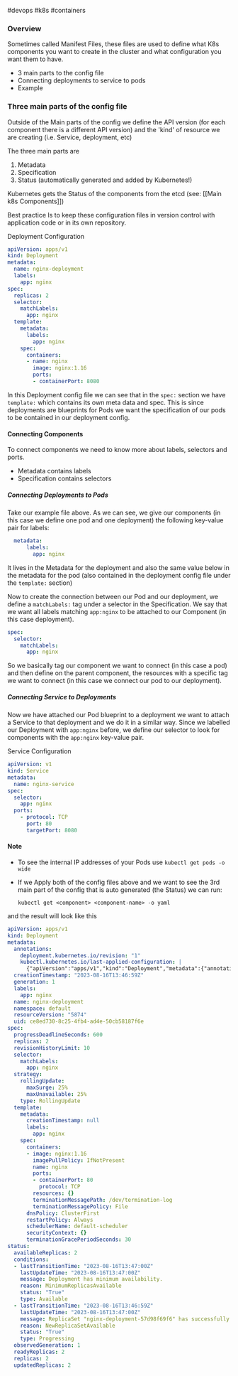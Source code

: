 #devops #k8s #containers 

### Overview 

Sometimes called Manifest Files, these files are used to define what K8s components you want to create in the cluster and what configuration you want them to have.

- 3 main parts to the config file
- Connecting deployments to service to pods
- Example

### Three main parts of the config file

Outside of the Main parts of the config we define the API version (for each component there is a different API version) and the 'kind' of resource we are creating (i.e. Service, deployment, etc)

The three main parts are

1) Metadata
2) Specification
3) Status (automatically generated and added by Kubernetes!)

Kubernetes gets the Status of the components from the etcd  (see: [[Main k8s Components]])

Best practice Is to keep these configuration files in version control with application code or in its own repository. 

Deployment Configuration
```yaml
apiVersion: apps/v1
kind: Deployment
metadata:
  name: nginx-deployment
  labels:
    app: nginx
spec:
  replicas: 2
  selector:
    matchLabels:
      app: nginx
  template:
    metadata:
      labels:
        app: nginx
    spec:
      containers:
      - name: nginx
        image: nginx:1.16
        ports:
        - containerPort: 8080
```

In this Deployment config file we can see that in the `spec:` section we have `template:` which contains its own meta data and spec. This is since deployments are blueprints for Pods we want the specification of our pods to be contained in our deployment config.

#### Connecting Components

To connect components we need to know more about labels, selectors and ports.

- Metadata contains labels
- Specification contains selectors

##### Connecting Deployments to Pods

Take our example file above.  As we can see, we give our components (in this case we define one pod and one deployment) the following key-value pair for labels:

```yaml
  metadata:
	  labels:
	    app: nginx
```

It lives in the Metadata for the deployment and also the same value below in the metadata for the pod (also contained in the deployment config file under the `template:` section)

Now to create the connection between our Pod and our deployment, we define a `matchLabels:` tag under a selector in the Specification. We say that we want all labels matching `app:nginx` to be attached to our Component (in this case deployment). 

```yaml
spec:
  selector:
    matchLabels:
      app: nginx
```

So we basically tag our component we want to connect (in this case a pod) and then define on the parent component, the resources with a specific tag we want to connect (in this case we connect our pod to our deployment). 

##### Connecting Service to Deployments

Now we have attached our Pod blueprint to a deployment we want to attach a Service to that deployment and we do it in a similar way. Since we labelled our Deployment with `app:nginx` before,  we define our selector to look for components with the `app:nginx` key-value pair.

Service Configuration
```yaml
apiVersion: v1
kind: Service
metadata:
  name: nginx-service
spec:
  selector:
    app: nginx
  ports:
    - protocol: TCP
      port: 80
      targetPort: 8080
```

#### Note

- To see the internal IP addresses of your Pods use `kubectl get pods -o wide`

- If we Apply both of the config files above and we want to see the 3rd main part of the config that is auto generated (the Status) we can run:
	
	`kubectl get <component> <component-name> -o yaml`

 and the result will look like this 

```yaml
apiVersion: apps/v1
kind: Deployment
metadata:
  annotations:
    deployment.kubernetes.io/revision: "1"
    kubectl.kubernetes.io/last-applied-configuration: |
      {"apiVersion":"apps/v1","kind":"Deployment","metadata":{"annotations":{},"labels":{"app":"nginx"},"name":"nginx-deployment","namespace":"default"},"spec":{"replicas":2,"selector":{"matchLabels":{"app":"nginx"}},"template":{"metadata":{"labels":{"app":"nginx"}},"spec":{"containers":[{"image":"nginx:1.16","name":"nginx","ports":[{"containerPort":80}]}]}}}}
  creationTimestamp: "2023-08-16T13:46:59Z"
  generation: 1
  labels:
    app: nginx
  name: nginx-deployment
  namespace: default
  resourceVersion: "5874"
  uid: ce8ed730-8c25-4fb4-ad4e-50cb58187f6e
spec:
  progressDeadlineSeconds: 600
  replicas: 2
  revisionHistoryLimit: 10
  selector:
    matchLabels:
      app: nginx
  strategy:
    rollingUpdate:
      maxSurge: 25%
      maxUnavailable: 25%
    type: RollingUpdate
  template:
    metadata:
      creationTimestamp: null
      labels:
        app: nginx
    spec:
      containers:
      - image: nginx:1.16
        imagePullPolicy: IfNotPresent
        name: nginx
        ports:
        - containerPort: 80
          protocol: TCP
        resources: {}
        terminationMessagePath: /dev/termination-log
        terminationMessagePolicy: File
      dnsPolicy: ClusterFirst
      restartPolicy: Always
      schedulerName: default-scheduler
      securityContext: {}
      terminationGracePeriodSeconds: 30
status:
  availableReplicas: 2
  conditions:
  - lastTransitionTime: "2023-08-16T13:47:00Z"
    lastUpdateTime: "2023-08-16T13:47:00Z"
    message: Deployment has minimum availability.
    reason: MinimumReplicasAvailable
    status: "True"
    type: Available
  - lastTransitionTime: "2023-08-16T13:46:59Z"
    lastUpdateTime: "2023-08-16T13:47:00Z"
    message: ReplicaSet "nginx-deployment-57d98f69f6" has successfully progressed.
    reason: NewReplicaSetAvailable
    status: "True"
    type: Progressing
  observedGeneration: 1
  readyReplicas: 2
  replicas: 2
  updatedReplicas: 2
```

